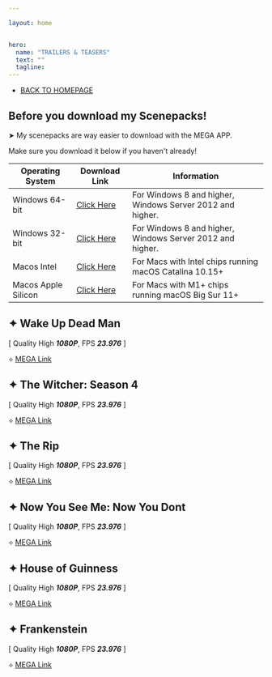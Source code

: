 ```yaml
---

layout: home


hero:
  name: "TRAILERS & TEASERS"
  text: ""
  tagline: 
---
```


- [BACK TO HOMEPAGE](/index)

## Before you download my Scenepacks!
➤ My scenepacks are way easier to download with the MEGA APP.

Make sure you download it below if you haven't already!

| Operating System | Download Link | Information |
|---|---|---|
| Windows 64-bit | [Click Here](https://mega.nz/MEGAsyncSetup64.exe) | For Windows 8 and higher, Windows Server 2012 and higher. |
| Windows 32-bit | [Click Here](https://mega.nz/MEGAsyncSetup32.exe) | For Windows 8 and higher, Windows Server 2012 and higher. |
| Macos Intel | [Click Here](https://mega.nz/MEGAsyncSetup.dmg) | For Macs with Intel chips running macOS Catalina 10.15+ |
| Macos Apple Silicon | [Click Here](https://mega.nz/MEGAsyncSetupArm64.dmg) | For Macs with M1+ chips running macOS Big Sur 11+ |

## ✦ Wake Up Dead Man
[ Quality High ___1080P___, FPS ___23.976___ ]

⟡ [MEGA Link](https://mega.nz/folder/RLY0mYAB#FA-mS4oUHZlYKf4iauO1-Q)

## ✦ The Witcher: Season 4
[ Quality High ___1080P___, FPS ___23.976___ ]

⟡ [MEGA Link](https://mega.nz/folder/ASQB0IrI#tUo3TbzODdTSVZimpltz1w)

## ✦ The Rip
[ Quality High ___1080P___, FPS ___23.976___ ]

⟡ [MEGA Link](https://mega.nz/folder/JDBBSKYK#fjgmP438TKgqGfVkjcg80A)

## ✦ Now You See Me: Now You Dont
[ Quality High ___1080P___, FPS ___23.976___ ]

⟡ [MEGA Link](https://mega.nz/folder/5CJGCJaI#PoqBxDGJq0MZiJ1hr7sXDQ)

## ✦ House of Guinness
[ Quality High ___1080P___, FPS ___23.976___ ]

⟡ [MEGA Link](https://mega.nz/folder/NL4BAYJC#XYlwzLV8G5N7DzR2O3H_Iw)

## ✦ Frankenstein
[ Quality High ___1080P___, FPS ___23.976___ ]

⟡ [MEGA Link](https://mega.nz/folder/ZTJAjb4D#tEjOlT9SYRrsVr1TCLr0uw)